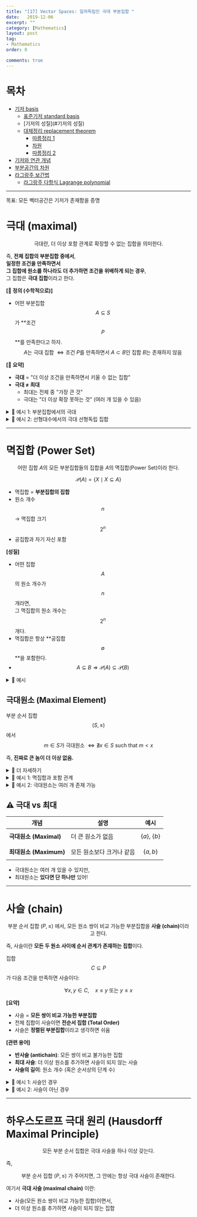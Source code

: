 ```yaml
---
title: "[17] Vector Spaces: 일차독립인 극대 부분집합 "
date:   2019-12-06
excerpt: ""
category: [Mathematics]
layout: post
tag:
- Mathematics
order: 0

comments: true
---
```


# 목차
- [기저 basis](#기저-basis)
  * [표준기저 standard basis](#표준기저-standard-basis)
  * [기저의 성질](#기저의 성질)
  * [대체정리 replacement theorem](#대체정리-replacement-theorem)
    + [따름정리 1](#따름정리-1)
    + [차원](#차원)
    + [따름정리 2](#따름정리-2)
- [기저와 연관 개념](#기저와-연관-개념)
- [부분공간의 차원](#부분공간의-차원)
- [라그랑주 보간법](#라그랑주-보간법)
  * [라그랑주 다항식 Lagrange polynomial](#라그랑주-다항식-lagrange-polynomial)




----

목표: 모든 벡터공간은 기저가 존재함을 증명

# 극대 (maximal)

$$
\text{극대란, 더 이상 포함 관계로 확장할 수 없는 집합을 의미한다.}
$$

즉, **전체 집합의 부분집합 중에서**,  
**일정한 조건을 만족하면서**  
**그 집합에 원소를 하나라도 더 추가하면 조건을 위배하게 되는 경우**,  
그 집합은 **극대 집합**이라고 한다.


**[📌 정의 (수학적으로)]**    
* 어떤 부분집합 $$A \subseteq S$$ 가 **조건 $$P$$**를 만족한다고 하자.  
$$
A \text{는 극대 집합 } \Leftrightarrow \text{조건 } P \text{를 만족하면서 } A \subset B \text{인 집합 } B \text{는 존재하지 않음}
$$



**[🧠 요약]**    
- **극대** = "더 이상 조건을 만족하면서 키울 수 없는 집합"
- **극대 ≠ 최대**  
  - 최대는 전체 중 "가장 큰 것"  
  - 극대는 "더 이상 확장 못하는 것" (여러 개 있을 수 있음)




<details>
<summary>🎯 예시 1: 부분집합에서의 극대 </summary>
<div markdown="1">

### 

집합 $$S = \{1, 2, 3\}$$ 이 있고,  
"원소들 간에 서로소"라는 조건을 만족해야 한다고 하자.

다음과 같은 집합들을 생각해보자:

- $$\{1\}$$ → 서로소 OK  
- $$\{1, 2\}$$ → 1과 2는 서로소 OK  
- $$\{1, 2, 3\}$$ → 1,2,3은 모두 서로소 OK  
- $$\{2, 4\}$$ → 2와 4는 공약수 2 있으므로 조건 위배 ❌

이 중에서 $$\{1, 2, 3\}$$은 **서로소 조건을 만족하면서 더 이상 확장할 수 없음** → **극대**


</div>
</details>  




<details>
<summary>🎯 예시 2: 선형대수에서의 극대 선형독립 집합 </summary>
<div markdown="1">

벡터공간 $$\mathbb{R}^3$$에서  
다음 벡터들을 생각하자:

$$
v_1 = \begin{bmatrix}1\\0\\0\end{bmatrix}, \quad 
v_2 = \begin{bmatrix}0\\1\\0\end{bmatrix}, \quad
v_3 = \begin{bmatrix}0\\0\\1\end{bmatrix}
$$

벡터 집합 $$\{v_1, v_2\}$$ 은 선형독립이다.  
하지만 $$v_3$$을 추가해도 여전히 선형독립.

따라서 $$\{v_1, v_2\}$$은 극대가 **아니다.**

반면, $$\{v_1, v_2, v_3\}$$은 $$\mathbb{R}^3$$에서  
**더 이상 선형독립 벡터를 추가할 수 없음** → **극대 선형독립 집합**


</div>
</details>  





----




# 멱집합 (Power Set)


$$
\text{어떤 집합 } A \text{의 모든 부분집합들의 집합을 } A \text{의 멱집합(Power Set)이라 한다.}
$$

$$
\mathcal{P}(A) = \{ X \mid X \subseteq A \}
$$


- 멱집합 = **부분집합의 집합**
- 원소 개수 $$n$$ → 멱집합 크기 $$2^n$$
- 공집합과 자기 자신 포함


**[성질]**  
- 어떤 집합 $$A$$의 원소 개수가 $$n$$개라면,  
  그 멱집합의 원소 개수는 $$2^n$$개다.    
- 멱집합은 항상 **공집합 $$\emptyset$$**을 포함한다.    
- $$A \subseteq B \Rightarrow \mathcal{P}(A) \subseteq \mathcal{P}(B)$$    

<details>
<summary>🎯 예시 </summary>
<div markdown="1">



집합 $$B = \{a, b, c\}$$ 라면:

$$
\mathcal{P}(B) =
\{
\emptyset,\ 
\{a\},\ \{b\},\ \{c\},\ 
\{a, b\},\ \{a, c\},\ \{b, c\},\ 
\{a, b, c\}
\}
$$

총 $$2^3 = 8$$개의 원소가 있음.




</div>
</details>  


## 극대원소 (Maximal Element)

부분 순서 집합 $$(S, \leq)$$에서  
$$
m \in S \text{가 극대원소 } \Leftrightarrow \nexists x \in S \text{ such that } m < x
$$

즉, **진짜로 큰 놈이 더 이상 없음.**



<details>
<summary>🎯 더 자세하기 </summary>
<div markdown="1">


$$
\text{어떤 순서 집합에서, 더 큰 원소가 존재하지 않는 원소를 } \textbf{극대원소 (Maximal Element)} \text{라고 한다.}
$$

즉, 어떤 원소 $$a$$에 대해서  
**$$a \leq b$$인 $$b$$가 존재하지만 $$a \ne b$$이면 항상 $$b \nleq a$$** 라는 뜻이야.







집합 $$S = \{a, b, c\}$$ 에 대해 다음과 같은 부분 순서 관계가 있다고 하자:

$$
a < b,\quad a < c
$$

$$
b \text{ 와 } c \text{ 는 서로 비교 불가능}
$$

부분 순서 구조 (Hasse Diagram 형태)

```
b     c
 \   /
   a
```


- $$a$$는 $$b$$와 $$c$$보다 작다  
- $$b$$와 $$c$$는 서로 순서를 비교할 수 없다 (즉, 비교 불가능)

- $$a$$는 둘 다보다 작음 → **극대X, 최대X**
- $$b$$와 $$c$$는 서로 비교 불가능  
  그리고 이보다 큰 원소도 없음


**[결론]**      
- **극대원소**: $$b, c$$  
  (서로 비교는 안 되지만, 각각 더 큰 원소가 없음)

- **최대원소**: 없음  
  (모든 원소보다 크거나 같은 원소가 없음)



</div>
</details>  





<details>
<summary>🎯 예시 1: 멱집합과 포함 관계 </summary>
<div markdown="1">



집합 $$B = \{a, b, c\}$$ 라면:

$$
\mathcal{P}(B) =
\{
\emptyset,\ 
\{a\},\ \{b\},\ \{c\},\ 
\{a, b\},\ \{a, c\},\ \{b, c\},\ 
\{a, b, c\}
\}
$$

총 $$2^3 = 8$$개의 원소가 있음.




</div>
</details>  



<details>
<summary>🎯 예시 2: 극대원소는 여러 개 존재 가능 </summary>
<div markdown="1">



집합 $$B = \{a, b\}$$ 의 멱집합:

$$
\mathcal{P}(B) = \{\emptyset,\ \{a\},\ \{b\},\ \{a, b\} \}
$$

포함관계로 보면:

- $$\{a\},\ \{b\}$$ 는 서로 비교 불가능
- 둘 다 **극대원소**가 될 수 있음

→ 극대원소는 **여러 개 가능**


</div>
</details>  



## ⚠️ 극대 vs 최대

| 개념 | 설명 | 예시 |
|------|------|------|
| **극대원소 (Maximal)** | 더 큰 원소가 없음 | $$\{a\},\ \{b\}$$ |
| **최대원소 (Maximum)** | 모든 원소보다 크거나 같음 | $$\{a, b\}$$ |

- 극대원소는 여러 개 있을 수 있지만,  
- 최대원소는 **있다면 단 하나만** 있어!

---



# 사슬 (chain)


$$
\text{부분 순서 집합 } (P, \leq) \text{ 에서, 모든 원소 쌍이 비교 가능한 부분집합을 } \textbf{사슬 (chain)} \text{이라고 한다.}
$$

즉, 사슬이란 **모든 두 원소 사이에 순서 관계가 존재하는 집합**이다.



집합 $$C \subseteq P$$가 다음 조건을 만족하면 사슬이다:

$$
\forall x, y \in C,\quad x \leq y \text{ 또는 } y \leq x
$$


**[요약]**   
- 사슬 = **모든 쌍이 비교 가능한 부분집합**
- 전체 집합이 사슬이면 **전순서 집합 (Total Order)**
- 사슬은 **정렬된 부분집합**이라고 생각하면 쉬움


**[관련 용어]**    
- **반사슬 (antichain)**: 모든 쌍이 비교 불가능한 집합  
- **최대 사슬**: 더 이상 원소를 추가하면 사슬이 되지 않는 사슬  
- **사슬의 길이**: 원소 개수 (혹은 순서상의 단계 수)



<details>
<summary>🎯 예시 1: 사슬인 경우 </summary>
<div markdown="1">
- **반사슬 (antichain)**: 모든 쌍이 비교 불가능한 집합  
- **최대 사슬**: 더 이상 원소를 추가하면 사슬이 되지 않는 사슬  
- **사슬의 길이**: 원소 개수 (혹은 순서상의 단계 수)


$$
P = \{a, b, c\},\quad \text{관계: } a < b < c
$$

이때 부분집합:

- $$\{a, b\}$$ → 사슬 (a < b)
- $$\{a, b, c\}$$ → 사슬 (a < b < c)

→ 모든 쌍이 순서 관계를 가짐 ✅


</div>
</details>  








<details>
<summary>🎯 예시 2: 사슬이 아닌 경우 </summary>
<div markdown="1">



$$
P = \{a, b, c\},\quad \text{관계: } a < b,\quad a < c,\quad b, c \text{ 비교 불가}
$$

부분집합 $$\{b, c\}$$는:

- $$b$$와 $$c$$는 비교 불가능 → 사슬 ❌

부분집합 $$\{a, b\}$$ 또는 $$\{a, c\}$$는:

- 둘은 비교 가능 → 사슬 ✅

</div>
</details>  



------


# 하우스도르프 극대 원리 (Hausdorff Maximal Principle)





$$
\text{모든 부분 순서 집합은 극대 사슬을 하나 이상 갖는다.}
$$

즉,

$$
\text{부분 순서 집합 } (P, \leq) \text{ 가 주어지면, 그 안에는 항상 극대 사슬이 존재한다.}
$$

여기서 **극대 사슬 (maximal chain)** 이란:

- 사슬(모든 원소 쌍이 비교 가능한 집합)이면서,  
- 더 이상 원소를 추가하면 사슬이 되지 않는 집합















